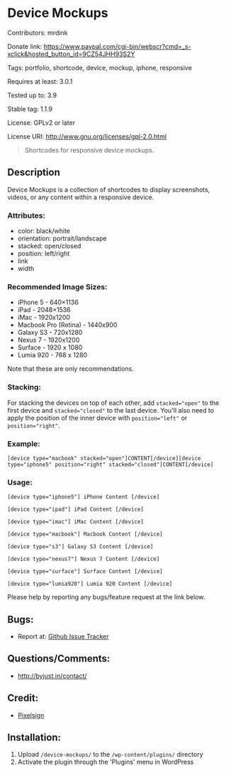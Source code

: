 # Device Mockups

Contributors: mrdink

Donate link: https://www.paypal.com/cgi-bin/webscr?cmd=_s-xclick&hosted_button_id=9CZ54JHH93S2Y

Tags: portfolio, shortcode, device, mockup, iphone, responsive

Requires at least: 3.0.1

Tested up to: 3.9

Stable tag: 1.1.9

License: GPLv2 or later

License URI: http://www.gnu.org/licenses/gpl-2.0.html

> Shortcodes for responsive device mockups.

## Description

Device Mockups is a collection of shortcodes to display screenshots, videos, or any content within a responsive device.

### Attributes:
* color: black/white
* orientation: portrait/landscape
* stacked: open/closed
* position: left/right
* link
* width

### Recommended Image Sizes:
* iPhone 5 - 640×1136
* iPad - 2048×1536
* iMac - 1920x1200
* Macbook Pro (Retina) - 1440x900
* Galaxy S3 - 720x1280
* Nexus 7 - 1920x1200
* Surface - 1920 x 1080
* Lumia 920 - 768 x 1280

Note that these are only recommendations.

### Stacking:
For stacking the devices on top of each other, add `stacked="open"` to the first device and `stacked="closed"` to the last device. You'll also need to apply the position of the inner device with `position="left"` or `position="right"`.

### Example:
`[device type="macbook" stacked="open"]CONTENT[/device][device type="iphone5" position="right" stacked="closed"]CONTENT[/device]`

### Usage:
`[device type="iphone5"]
iPhone Content
[/device]`

`[device type="ipad"]
iPad Content
[/device]`

`[device type="imac"]
iMac Content
[/device]`

`[device type="macbook"]
Macbook Content
[/device]`

`[device type="s3"]
Galaxy S3 Content
[/device]`

`[device type="nexus7"]
Nexus 7 Content
[/device]`

`[device type="surface"]
Surface Content
[/device]`

`[device type="lumia920"]
Lumia 920 Content
[/device]`

Please help by reporting any bugs/feature request at the link below.

## Bugs:
* Report at: [Github Issue Tracker](https://github.com/mrdink/device-mockups/issues)

## Questions/Comments:
* http://byjust.in/contact/

## Credit:
* [Pixelsign](http://aarnis.com/)

## Installation:

1. Upload `/device-mockups/` to the `/wp-content/plugins/` directory
2. Activate the plugin through the 'Plugins' menu in WordPress
